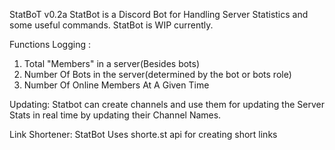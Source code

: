 StatBoT  v0.2a
StatBot is a Discord Bot for Handling Server Statistics and some useful commands.
StatBot is WIP currently.

Functions
Logging :
1. Total "Members" in a server(Besides bots)
2. Number Of Bots in the server(determined by the bot or bots role) 
3. Number Of Online Members At A Given Time

Updating:
Statbot can create channels and use them for updating the Server Stats in real time by updating their Channel Names.

Link Shortener:
StatBot Uses shorte.st api for creating short links


